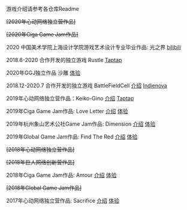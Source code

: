 游戏介绍请参考各仓库Readme

~~[2020年心动网络独立营作品]~~

~~[2020年Ciga Game Jam作品]~~

2020 中国美术学院上海设计学院游戏艺术设计专业毕业作品: 光之界 [bilibili](https://www.bilibili.com/video/BV16z4y1Q7ZS?from=search&seid=10751715640529717733)

2018.6-2020 合作开发的独立游戏 Rustle [Taptap](https://www.taptap.com/app/177916)

2020年GGJ独立作品 沙雕 [体验](https://prinnyandhisfriends.github.io/SandSculpture/)

2018.12-2020.7 合作开发的独立游戏 BattleFieldCell [介绍](https://prinnyandhisfriends.github.io/BattleFieldCell/) [Indienova](https://indienova.com/g/Battlefield%20Cell)

2019年心动网络独立营作品：Keiko-Gino [介绍](https://prinnyandhisfriends.github.io/Keiko-Gino/) [Taptap](https://www.taptap.com/app/180719)

2019年Ciga Game Jam作品: Love Letter [介绍](https://github.com/PrinnyAndHisFriends/LoveLetter) [体验](https://prinnyandhisfriends.github.io/LoveLetter/)

2019年杭州象山艺术公社Game Jam作品: Dimension [介绍](https://github.com/PrinnyAndHisFriends/Dimension) [体验](https://prinnyandhisfriends.github.io/Dimension/)

2019年Global Game Jam作品: Find The Red [介绍](https://github.com/PrinnyAndHisFriends/FindTheRed) [体验](https://prinnyandhisfriends.github.io/FindTheRed/)

~~[2018年心动网络独立营作品]~~

~~[2018年巨人网络创新营作品]~~

2018年Ciga Game Jam作品: Amour [介绍](https://github.com/PrinnyAndHisFriends/Amour) [体验](https://prinnyandhisfriends.github.io/Amour/)

~~[2018年Global Game Jam作品]~~

2017年心动网络独立营作品: Sacrifice [介绍](https://github.com/PrinnyAndHisFriends/Sacrifice) [体验](https://prinnyandhisfriends.github.io/Sacrifice/)
